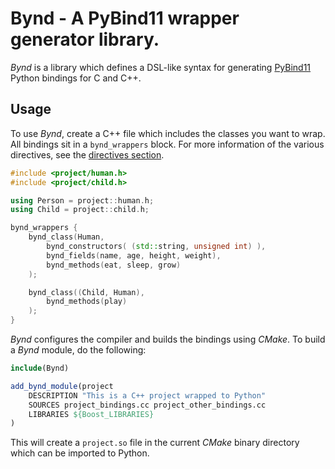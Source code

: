 # Bynd - A PyBind11 wrapper generator library.

_Bynd_ is a library which defines a DSL-like syntax for generating
[PyBind11](https://github.com/pybind/pybind11) Python bindings for C and C++.

## Usage

To use _Bynd_, create a C++ file which includes the classes you want to wrap.
All bindings sit in a `bynd_wrappers` block. For more information of the various
directives, see the [directives section](directives).

```c++
#include <project/human.h>
#include <project/child.h>

using Person = project::human.h;
using Child = project::child.h;

bynd_wrappers {
    bynd_class(Human,
        bynd_constructors( (std::string, unsigned int) ),
        bynd_fields(name, age, height, weight),
        bynd_methods(eat, sleep, grow)
    );

    bynd_class((Child, Human),
        bynd_methods(play)
    );
}
```

_Bynd_ configures the compiler and builds the bindings using _CMake_. To build a
_Bynd_ module, do the following:

```cmake
include(Bynd)

add_bynd_module(project
    DESCRIPTION "This is a C++ project wrapped to Python"    
    SOURCES project_bindings.cc project_other_bindings.cc
    LIBRARIES ${Boost_LIBRARIES}
)
```

This will create a `project.so` file in the current _CMake_ binary directory
which can be imported to Python.

